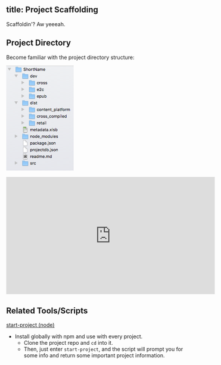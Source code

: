 title: Project Scaffolding
---

Scaffoldin'? Aw yeeeah.

## Project Directory

Become familiar with the project directory structure:

![Screen shot of our project directory structure.](../assets/images/project-dir.png)

<iframe width="560" height="315" src="https://www.youtube.com/embed/lT9YCsChMSM" frameborder="0" allowfullscreen></iframe>

## Related Tools/Scripts

[start-project (node)](https://github.com/bhdirect-ebooks/start-project)

* Install globally with npm and use with every project.
  * Clone the project repo and `cd` into it.
  * Then, just enter `start-project`, and the script will prompt you for some info and return some important project information.
